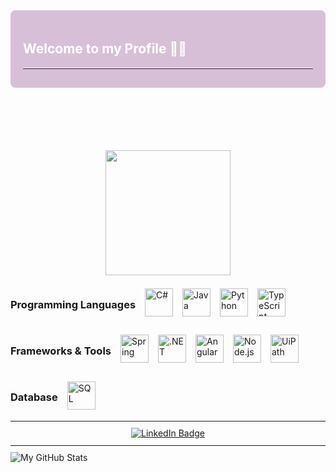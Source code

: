 <!-- Contenedor de bienvenida -->

<div style="background-color: #D8BFD8; color: #ffffff; padding: 20px; border-radius: 8px; margin-bottom: 100px;">
  <h2>Welcome to my Profile 👩‍💻 </h2>
  <hr style="border-top: 1px solid #ffffff; margin-top: 10px; margin-bottom: 10px;">
</div>


<p align="center">
  <div id="header" align="center">
  <img src="https://media.giphy.com/media/HQHwvSBSy7s0AXOlWt/giphy.gif" width="200"/>
</div>
</p>

<!-- Lista de lenguajes de programación -->
<div style="display: flex; flex-wrap: wrap; gap: 15px; align-items: center;">
  <h3>Programming Languages</h3>
   <img src="https://img.icons8.com/color/48/000000/c-sharp-logo.png" alt="C#" width="45"/>
  <img src="https://img.icons8.com/color/48/000000/java-coffee-cup-logo.png" alt="Java" width="45"/>
   <img src="https://img.icons8.com/color/48/000000/python.png" alt="Python" width="45"/>
  <img src="https://img.icons8.com/color/48/000000/typescript.png" alt="TypeScript" width="45"/>

  <h3>Frameworks & Tools</h3>
  <img src="https://img.icons8.com/color/48/000000/spring-logo.png" alt="Spring" width="45"/>
  <img src="https://img.icons8.com/color/48/000000/net-framework.png" alt=".NET" width="45"/>
  <img src="https://img.icons8.com/color/48/000000/angularjs.png" alt="Angular" width="45"/>
  <img src="https://img.icons8.com/color/48/000000/nodejs.png" alt="Node.js" width="45"/>
  <img src="https://img.icons8.com/color/48/000000/uipath.png" alt="UiPath" width="45"/> 

 
  

  <h3>Database</h3>
    <img src="https://img.icons8.com/color/48/000000/sql.png" alt="SQL" width="45"/>
</div>

<hr style="border-top: 1px solid #ffffff; margin-top: 10px; margin-bottom: 10px;">

<div id="badges" style="text-align: center;">
  <a href="https://www.linkedin.com/in/araceli-alvarado-5b20742a5" target="_blank">
    <img src="https://img.shields.io/badge/LinkedIn-blue?style=for-the-badge&logo=linkedin&logoColor=white" alt="LinkedIn Badge"/>
  </a>
  
  
</div>


  
</div>

 <hr style="border-top: 1px solid #ffffff; margin-top: 10px; margin-bottom: 10px;">
<img align="center" src="https://github-readme-stats.vercel.app/api?username=AraceliAG&include_all_commits=true&count_private=true&show_icons=true&line_height=20&title_color=2B5BBD&icon_color=1124BB&text_color=A1A1A1&bg_color=0,000000,130F40" alt="My GitHub Stats"/>

